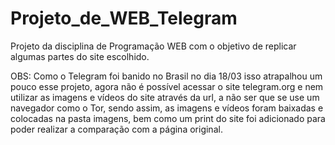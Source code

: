 # Projeto_de_WEB_Telegram
Projeto da disciplina de Programação WEB com o objetivo de replicar algumas partes do site escolhido.

OBS: Como o Telegram foi banido no Brasil no dia 18/03 isso atrapalhou um pouco esse projeto, agora não é possível acessar o site telegram.org e nem utilizar as imagens e vídeos do site através da url, a não ser que se use um navegador como o Tor, sendo assim, as imagens e vídeos foram baixadas e colocadas na pasta imagens, bem como um print do site foi adicionado para poder realizar a comparação com a página original.
